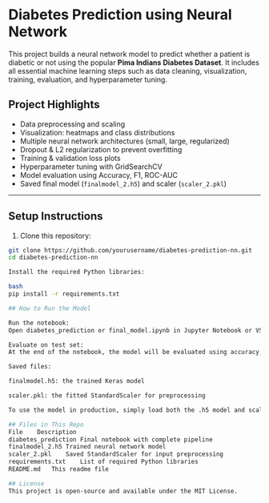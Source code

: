 # Diabetes Prediction using Neural Network

This project builds a neural network model to predict whether a patient is diabetic or not using the popular **Pima Indians Diabetes Dataset**. It includes all essential machine learning steps such as data cleaning, visualization, training, evaluation, and hyperparameter tuning.

## Project Highlights

- Data preprocessing and scaling
- Visualization: heatmaps and class distributions
- Multiple neural network architectures (small, large, regularized)
- Dropout & L2 regularization to prevent overfitting
- Training & validation loss plots
- Hyperparameter tuning with GridSearchCV
- Model evaluation using Accuracy, F1, ROC-AUC
- Saved final model (`finalmodel_2.h5`) and scaler (`scaler_2.pkl`)

---

## Setup Instructions

1. Clone this repository:

```bash
git clone https://github.com/yourusername/diabetes-prediction-nn.git
cd diabetes-prediction-nn

Install the required Python libraries:

bash
pip install -r requirements.txt

## How to Run the Model

Run the notebook:
Open diabetes_prediction or final_model.ipynb in Jupyter Notebook or VS Code and run all cells step by step.

Evaluate on test set:
At the end of the notebook, the model will be evaluated using accuracy, confusion matrix, and ROC curve.

Saved files:

finalmodel.h5: the trained Keras model

scaler.pkl: the fitted StandardScaler for preprocessing

To use the model in production, simply load both the .h5 model and scaler.pkl file and feed new data.

## Files in This Repo
File	Description
diabetes_prediction	Final notebook with complete pipeline
finalmodel_2.h5	Trained neural network model
scaler_2.pkl	Saved StandardScaler for input preprocessing
requirements.txt	List of required Python libraries
README.md	This readme file

## License
This project is open-source and available under the MIT License.

